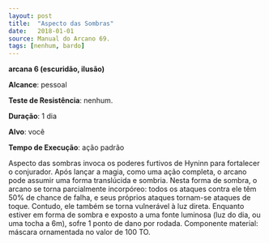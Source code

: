 ```yaml
---
layout: post
title:  "Aspecto das Sombras"
date:   2018-01-01
source: Manual do Arcano 69.
tags: [nenhum, bardo]
---
```


**arcana 6 (escuridão, ilusão)**

**Alcance**: pessoal

**Teste de Resistência**: nenhum.

**Duração**: 1 dia

**Alvo**: você

**Tempo de Execução**: ação padrão

Aspecto das sombras invoca os poderes furtivos de Hyninn para fortalecer o conjurador. Após lançar a magia, como uma ação completa, o arcano pode assumir uma forma translúcida e sombria.
Nesta forma de sombra, o arcano se torna parcialmente incorpóreo: todos os ataques contra ele têm 50% de chance de falha, e seus próprios ataques tornam-se ataques de toque. Contudo, ele também se torna vulnerável à luz direta.
Enquanto estiver em forma de sombra e exposto a uma fonte luminosa (luz do dia, ou uma tocha a 6m), sofre 1 ponto de dano por rodada.
Componente material: máscara ornamentada no valor de 100 TO.
